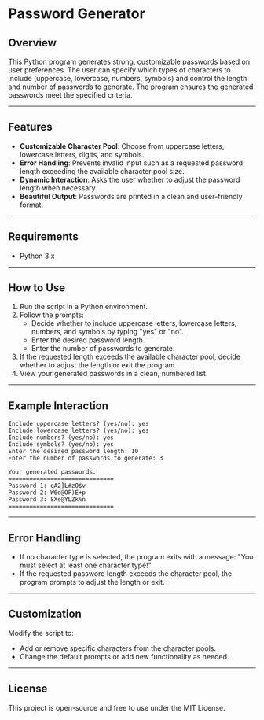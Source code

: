 # Password Generator

## Overview
This Python program generates strong, customizable passwords based on user preferences. The user can specify which types of characters to include (uppercase, lowercase, numbers, symbols) and control the length and number of passwords to generate. The program ensures the generated passwords meet the specified criteria.

---

## Features
- **Customizable Character Pool**: Choose from uppercase letters, lowercase letters, digits, and symbols.
- **Error Handling**: Prevents invalid input such as a requested password length exceeding the available character pool size.
- **Dynamic Interaction**: Asks the user whether to adjust the password length when necessary.
- **Beautiful Output**: Passwords are printed in a clean and user-friendly format.

---

## Requirements
- Python 3.x

---

## How to Use
1. Run the script in a Python environment.
2. Follow the prompts:
   - Decide whether to include uppercase letters, lowercase letters, numbers, and symbols by typing "yes" or "no".
   - Enter the desired password length.
   - Enter the number of passwords to generate.
3. If the requested length exceeds the available character pool, decide whether to adjust the length or exit the program.
4. View your generated passwords in a clean, numbered list.

---

## Example Interaction
```
Include uppercase letters? (yes/no): yes
Include lowercase letters? (yes/no): yes
Include numbers? (yes/no): yes
Include symbols? (yes/no): yes
Enter the desired password length: 10
Enter the number of passwords to generate: 3

Your generated passwords:
==============================
Password 1: qA2]L#zO$v
Password 2: W6d@OF)E+p
Password 3: 8Xs@YLZk%n
==============================
```

---

## Error Handling
- If no character type is selected, the program exits with a message: "You must select at least one character type!"
- If the requested password length exceeds the character pool, the program prompts to adjust the length or exit.

---

## Customization
Modify the script to:
- Add or remove specific characters from the character pools.
- Change the default prompts or add new functionality as needed.

---

## License
This project is open-source and free to use under the MIT License.

